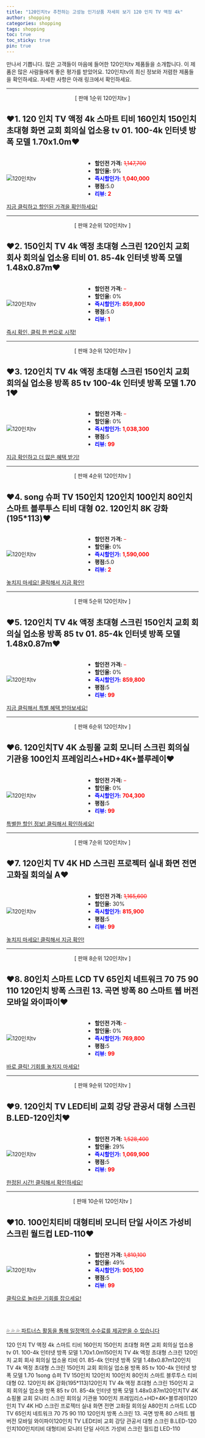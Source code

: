 ```yaml
---
title: "120인치tv 추천하는 고성능 인기상품 자세히 보기 120 인치 TV 액정 4k"
author: shopping
categories: shopping
tags: shopping
toc: true
toc_sticky: true
pin: true
---
```

만나서 기쁩니다. 많은 고객들이 마음에 들어한 120인치tv 제품들을 소개합니다. 이 제품은 많은 사람들에게 좋은 평가를 받았어요. 120인치tv의 최신 정보와 저렴한 제품들을 확인하세요. 자세한 사항은 아래 링크에서 확인하세요.

---
<p class="toplist" style="margin: 0 auto; display: block; width: fit-content;">[ 판매 1순위 120인치tv ]</p>

<h2><strong>❤️1. 120 인치 TV 액정 4k 스마트 티비 160인치 150인치 초대형 화면 교회 회의실 업소용 tv 01. 100-4k 인터넷 방폭 모델 1.70x1.0m❤️</strong></h2>

<div style="display: flex; align-items: center;">
    <div style="flex: 0.4;">
        <img src="https://thumbnail10.coupangcdn.com/thumbnails/remote/230x230ex/image/vendor_inventory/19f9/e30acfa42ae75e29b5b83ed69bf6d7eedcff8fdcd4aa0fbf7c49a3a6cf21.jpg" alt="120인치tv" style="max-width: 100%;">
    </div>
    <div style="flex: 0.6; margin-left: 10px;">
        <ul>
            <li><strong>할인전 가격:</strong> <del style="color: red;">1,147,700</del></li>
            <li><strong>할인율:</strong> 9%</li>
            <li><span style='color:blue'><strong>즉시할인가:</strong></span> <span style='color:red'><strong>1,040,000</strong></span></li>
            <li><strong>평점:</strong>5.0</li>
            <li><span style='color:blue'><strong>리뷰:</strong></span> <span style='color:red'><strong>2</strong></span></li>
        </ul>
    </div>
</div>
<div class="center">
    <a href="https://William4Davisa.github.io?lptag=AF9450613&subid=githubio&pageKey=7673293774&traceid=V0-153&itemId=20475479934&vendorItemId=87554605207" class="myButton">
        지금 클릭하고 할인된 가격을 확인하세요!
    </a>
</div>


---
<p class="toplist" style="margin: 0 auto; display: block; width: fit-content;">[ 판매 2순위 120인치tv ]</p>

<h2><strong>❤️2. 150인치 TV 4k 액정 초대형 스크린 120인치 교회 회사 회의실 업소용 티비 01. 85-4k 인터넷 방폭 모델 1.48x0.87m❤️</strong></h2>

<div style="display: flex; align-items: center;">
    <div style="flex: 0.4;">
        <img src="https://thumbnail7.coupangcdn.com/thumbnails/remote/230x230ex/image/vendor_inventory/237d/9f5c8755a945b1c4f10f704bc45f0225a41f26437ccff770930ad616d273.jpg" alt="120인치tv" style="max-width: 100%;">
    </div>
    <div style="flex: 0.6; margin-left: 10px;">
        <ul>
            <li><strong>할인전 가격:</strong> <del style="color: red;">-</del></li>
            <li><strong>할인율:</strong> 0%</li>
            <li><span style='color:blue'><strong>즉시할인가:</strong></span> <span style='color:red'><strong>859,800</strong></span></li>
            <li><strong>평점:</strong>5.0</li>
            <li><span style='color:blue'><strong>리뷰:</strong></span> <span style='color:red'><strong>1</strong></span></li>
        </ul>
    </div>
</div>
<div class="center">
    <a href="https://William4Davisa.github.io?lptag=AF9450613&subid=githubio&pageKey=7670126311&traceid=V0-153&itemId=20458583605&vendorItemId=87538487890" class="myButton">
        즉시 확인, 클릭 한 번으로 시작!
    </a>
</div>


---
<p class="toplist" style="margin: 0 auto; display: block; width: fit-content;">[ 판매 3순위 120인치tv ]</p>

<h2><strong>❤️3. 120인치 TV 4k 액정 초대형 스크린 150인치 교회 회의실 업소용 방폭 85 tv 100-4k 인터넷 방폭 모델 1.70 1❤️</strong></h2>

<div style="display: flex; align-items: center;">
    <div style="flex: 0.4;">
        <img src="https://thumbnail6.coupangcdn.com/thumbnails/remote/230x230ex/image/vendor_inventory/9ac8/e7af8f42b2754ef9c571608711fc86f2b2d51418d80ef955cc938e135803.jpg" alt="120인치tv" style="max-width: 100%;">
    </div>
    <div style="flex: 0.6; margin-left: 10px;">
        <ul>
            <li><strong>할인전 가격:</strong> <del style="color: red;">-</del></li>
            <li><strong>할인율:</strong> 0%</li>
            <li><span style='color:blue'><strong>즉시할인가:</strong></span> <span style='color:red'><strong>1,038,300</strong></span></li>
            <li><strong>평점:</strong>5</li>
            <li><span style='color:blue'><strong>리뷰:</strong></span> <span style='color:red'><strong>99</strong></span></li>
        </ul>
    </div>
</div>
<div class="center">
    <a href="https://William4Davisa.github.io?lptag=AF9450613&subid=githubio&pageKey=7021960256&traceid=V0-153&itemId=17296718374&vendorItemId=84538604939" class="myButton">
        지금 확인하고 더 많은 혜택 받기!
    </a>
</div>


---
<p class="toplist" style="margin: 0 auto; display: block; width: fit-content;">[ 판매 4순위 120인치tv ]</p>

<h2><strong>❤️4. song 슈퍼 TV 150인치 120인치 100인치 80인치 스마트 블루투스 티비 대형 02. 120인치 8K 강화(195*113)❤️</strong></h2>

<div style="display: flex; align-items: center;">
    <div style="flex: 0.4;">
        <img src="https://thumbnail7.coupangcdn.com/thumbnails/remote/230x230ex/image/vendor_inventory/427d/dee226b74444f574343521d44febfcc6744023616084e76d52ecf5ebd314.jpg" alt="120인치tv" style="max-width: 100%;">
    </div>
    <div style="flex: 0.6; margin-left: 10px;">
        <ul>
            <li><strong>할인전 가격:</strong> <del style="color: red;">-</del></li>
            <li><strong>할인율:</strong> 0%</li>
            <li><span style='color:blue'><strong>즉시할인가:</strong></span> <span style='color:red'><strong>1,590,000</strong></span></li>
            <li><strong>평점:</strong>5.0</li>
            <li><span style='color:blue'><strong>리뷰:</strong></span> <span style='color:red'><strong>2</strong></span></li>
        </ul>
    </div>
</div>
<div class="center">
    <a href="https://William4Davisa.github.io?lptag=AF9450613&subid=githubio&pageKey=7033949119&traceid=V0-153&itemId=17368752763&vendorItemId=84538604407" class="myButton">
        놓치지 마세요! 클릭해서 지금 확인!
    </a>
</div>


---
<p class="toplist" style="margin: 0 auto; display: block; width: fit-content;">[ 판매 5순위 120인치tv ]</p>

<h2><strong>❤️5. 120인치 TV 4k 액정 초대형 스크린 150인치 교회 회의실 업소용 방폭 85 tv 01. 85-4k 인터넷 방폭 모델 1.48x0.87m❤️</strong></h2>

<div style="display: flex; align-items: center;">
    <div style="flex: 0.4;">
        <img src="https://thumbnail6.coupangcdn.com/thumbnails/remote/230x230ex/image/vendor_inventory/9ac8/e7af8f42b2754ef9c571608711fc86f2b2d51418d80ef955cc938e135803.jpg" alt="120인치tv" style="max-width: 100%;">
    </div>
    <div style="flex: 0.6; margin-left: 10px;">
        <ul>
            <li><strong>할인전 가격:</strong> <del style="color: red;">-</del></li>
            <li><strong>할인율:</strong> 0%</li>
            <li><span style='color:blue'><strong>즉시할인가:</strong></span> <span style='color:red'><strong>859,800</strong></span></li>
            <li><strong>평점:</strong>5</li>
            <li><span style='color:blue'><strong>리뷰:</strong></span> <span style='color:red'><strong>99</strong></span></li>
        </ul>
    </div>
</div>
<div class="center">
    <a href="https://William4Davisa.github.io?lptag=AF9450613&subid=githubio&pageKey=7033949239&traceid=V0-153&itemId=17368753492&vendorItemId=84538605054" class="myButton">
        지금 클릭해서 특별 혜택 받아보세요!
    </a>
</div>


---
<p class="toplist" style="margin: 0 auto; display: block; width: fit-content;">[ 판매 6순위 120인치tv ]</p>

<h2><strong>❤️6. 120인치TV 4K 쇼핑몰 교회 모니터 스크린 회의실 기관용 100인치 프레임리스+HD+4K+블루레이❤️</strong></h2>

<div style="display: flex; align-items: center;">
    <div style="flex: 0.4;">
        <img src="https://thumbnail6.coupangcdn.com/thumbnails/remote/230x230ex/image/vendor_inventory/8584/6aa437a4dc95893a898cf9843e9e78e19c3299a388c8f13fb403a023635b.jpg" alt="120인치tv" style="max-width: 100%;">
    </div>
    <div style="flex: 0.6; margin-left: 10px;">
        <ul>
            <li><strong>할인전 가격:</strong> <del style="color: red;">-</del></li>
            <li><strong>할인율:</strong> 0%</li>
            <li><span style='color:blue'><strong>즉시할인가:</strong></span> <span style='color:red'><strong>704,300</strong></span></li>
            <li><strong>평점:</strong>5</li>
            <li><span style='color:blue'><strong>리뷰:</strong></span> <span style='color:red'><strong>99</strong></span></li>
        </ul>
    </div>
</div>
<div class="center">
    <a href="https://William4Davisa.github.io?lptag=AF9450613&subid=githubio&pageKey=8075974552&traceid=V0-153&itemId=22749084065&vendorItemId=89784276905" class="myButton">
        특별한 할인 정보! 클릭해서 확인하세요!
    </a>
</div>


---
<p class="toplist" style="margin: 0 auto; display: block; width: fit-content;">[ 판매 7순위 120인치tv ]</p>

<h2><strong>❤️7. 120인치 TV 4K HD 스크린 프로젝터 실내 화면 전면 고화질 회의실 A❤️</strong></h2>

<div style="display: flex; align-items: center;">
    <div style="flex: 0.4;">
        <img src="https://thumbnail8.coupangcdn.com/thumbnails/remote/230x230ex/image/vendor_inventory/8d0f/904966a01097ede820911c4ad506e45b3672b8b02b077eba85f32fd2a159.jpg" alt="120인치tv" style="max-width: 100%;">
    </div>
    <div style="flex: 0.6; margin-left: 10px;">
        <ul>
            <li><strong>할인전 가격:</strong> <del style="color: red;">1,165,600</del></li>
            <li><strong>할인율:</strong> 30%</li>
            <li><span style='color:blue'><strong>즉시할인가:</strong></span> <span style='color:red'><strong>815,900</strong></span></li>
            <li><strong>평점:</strong>5</li>
            <li><span style='color:blue'><strong>리뷰:</strong></span> <span style='color:red'><strong>99</strong></span></li>
        </ul>
    </div>
</div>
<div class="center">
    <a href="https://William4Davisa.github.io?lptag=AF9450613&subid=githubio&pageKey=8202926812&traceid=V0-153&itemId=23519661237&vendorItemId=90546018027" class="myButton">
        놓치지 마세요! 클릭해서 지금 확인!
    </a>
</div>


---
<p class="toplist" style="margin: 0 auto; display: block; width: fit-content;">[ 판매 8순위 120인치tv ]</p>

<h2><strong>❤️8. 80인치 스마트 LCD TV 65인치 네트워크 70 75 90 110 120인치 방폭 스크린 13. 곡면 방폭 80 스마트 웹 버전 모바일 와이파이❤️</strong></h2>

<div style="display: flex; align-items: center;">
    <div style="flex: 0.4;">
        <img src="https://thumbnail10.coupangcdn.com/thumbnails/remote/230x230ex/image/vendor_inventory/7ba1/9f290873f62753f4c723d7d1910820d4f5c25b3b3113954ecf0eb51966f7.jpg" alt="120인치tv" style="max-width: 100%;">
    </div>
    <div style="flex: 0.6; margin-left: 10px;">
        <ul>
            <li><strong>할인전 가격:</strong> <del style="color: red;">-</del></li>
            <li><strong>할인율:</strong> 0%</li>
            <li><span style='color:blue'><strong>즉시할인가:</strong></span> <span style='color:red'><strong>769,800</strong></span></li>
            <li><strong>평점:</strong>5</li>
            <li><span style='color:blue'><strong>리뷰:</strong></span> <span style='color:red'><strong>99</strong></span></li>
        </ul>
    </div>
</div>
<div class="center">
    <a href="https://William4Davisa.github.io?lptag=AF9450613&subid=githubio&pageKey=6650854536&traceid=V0-153&itemId=15239487570&vendorItemId=82460297345" class="myButton">
        바로 클릭! 기회를 놓치지 마세요!
    </a>
</div>


---
<p class="toplist" style="margin: 0 auto; display: block; width: fit-content;">[ 판매 9순위 120인치tv ]</p>

<h2><strong>❤️9. 120인치 TV LED티비 교회 강당 관공서 대형 스크린 B.LED-120인치❤️</strong></h2>

<div style="display: flex; align-items: center;">
    <div style="flex: 0.4;">
        <img src="https://thumbnail8.coupangcdn.com/thumbnails/remote/230x230ex/image/vendor_inventory/9c27/1338192995df22acdbb18c8d554da86b28e6e8f942f3f316cb1556d6719c.png" alt="120인치tv" style="max-width: 100%;">
    </div>
    <div style="flex: 0.6; margin-left: 10px;">
        <ul>
            <li><strong>할인전 가격:</strong> <del style="color: red;">1,528,400</del></li>
            <li><strong>할인율:</strong> 29%</li>
            <li><span style='color:blue'><strong>즉시할인가:</strong></span> <span style='color:red'><strong>1,069,900</strong></span></li>
            <li><strong>평점:</strong>5</li>
            <li><span style='color:blue'><strong>리뷰:</strong></span> <span style='color:red'><strong>99</strong></span></li>
        </ul>
    </div>
</div>
<div class="center">
    <a href="https://William4Davisa.github.io?lptag=AF9450613&subid=githubio&pageKey=7924388991&traceid=V0-153&itemId=21780234500&vendorItemId=88828988588" class="myButton">
        한정된 시간! 클릭해서 확인하세요!
    </a>
</div>


---
<p class="toplist" style="margin: 0 auto; display: block; width: fit-content;">[ 판매 10순위 120인치tv ]</p>

<h2><strong>❤️10. 100인치티비 대형티비 모니터 단일 사이즈 가성비 스크린 월드컵 LED-110❤️</strong></h2>

<div style="display: flex; align-items: center;">
    <div style="flex: 0.4;">
        <img src="https://thumbnail7.coupangcdn.com/thumbnails/remote/230x230ex/image/vendor_inventory/ae3c/40cb05750906c632df8a3e202c4c1ebbb1780f64bf8667f68dda3c324345.png" alt="120인치tv" style="max-width: 100%;">
    </div>
    <div style="flex: 0.6; margin-left: 10px;">
        <ul>
            <li><strong>할인전 가격:</strong> <del style="color: red;">1,810,100</del></li>
            <li><strong>할인율:</strong> 49%</li>
            <li><span style='color:blue'><strong>즉시할인가:</strong></span> <span style='color:red'><strong>905,100</strong></span></li>
            <li><strong>평점:</strong>5</li>
            <li><span style='color:blue'><strong>리뷰:</strong></span> <span style='color:red'><strong>99</strong></span></li>
        </ul>
    </div>
</div>
<div class="center">
    <a href="https://William4Davisa.github.io?lptag=AF9450613&subid=githubio&pageKey=8109455070&traceid=V0-153&itemId=22965918795&vendorItemId=89281932251" class="myButton">
        클릭으로 놀라운 기회를 잡으세요!
    </a>
</div>

<br><br><br>[💦 💦 💦 파트너스 활동을 통해 일정액의 수수료를 제공받을 수 있습니다](https://link.coupang.com/a/bcpT2c)<br><br>120 인치 TV 액정 4k 스마트 티비 160인치 150인치 초대형 화면 교회 회의실 업소용 tv 01. 100-4k 인터넷 방폭 모델 1.70x1.0m150인치 TV 4k 액정 초대형 스크린 120인치 교회 회사 회의실 업소용 티비 01. 85-4k 인터넷 방폭 모델 1.48x0.87m120인치 TV 4k 액정 초대형 스크린 150인치 교회 회의실 업소용 방폭 85 tv 100-4k 인터넷 방폭 모델 1.70 1song 슈퍼 TV 150인치 120인치 100인치 80인치 스마트 블루투스 티비 대형 02. 120인치 8K 강화(195*113)120인치 TV 4k 액정 초대형 스크린 150인치 교회 회의실 업소용 방폭 85 tv 01. 85-4k 인터넷 방폭 모델 1.48x0.87m120인치TV 4K 쇼핑몰 교회 모니터 스크린 회의실 기관용 100인치 프레임리스+HD+4K+블루레이120인치 TV 4K HD 스크린 프로젝터 실내 화면 전면 고화질 회의실 A80인치 스마트 LCD TV 65인치 네트워크 70 75 90 110 120인치 방폭 스크린 13. 곡면 방폭 80 스마트 웹 버전 모바일 와이파이120인치 TV LED티비 교회 강당 관공서 대형 스크린 B.LED-120인치100인치티비 대형티비 모니터 단일 사이즈 가성비 스크린 월드컵 LED-110